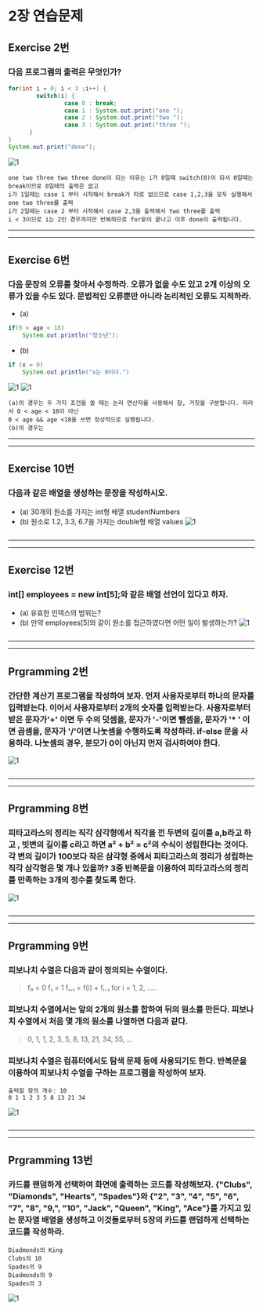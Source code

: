 # 2장 연습문제
## Exercise 2번
### 다음 프로그램의 출력은 무엇인가?
```java
for(int i = 0; i < 3 ;i++) {
		switch(i) {
				case 0 : break;
				case 1 : System.out.print("one ");
				case 2 : System.out.print("two ");
				case 3 : System.out.print("three ");
	  }
}
System.out.print("done");
```
![1](/img2/EX-2.JPG)
```
one two three two three done이 되는 이유는 i가 0일때 switch(0)이 되서 0일때는 break이므로 0일때의 출력은 없고
i가 1일때는 case 1 부터 시작해서 break가 따로 없으므로 case 1,2,3을 모두 실행해서 one two three를 출력
i가 2일때는 case 2 부터 시작해서 case 2,3을 출력해서 two three를 출력
i < 3이므로 i는 2인 경우까지만 반복하므로 for문이 끝나고 이후 done이 출력됩니다.
```

---
---
## Exercise 6번
### 다음 문장의 오류를 찾아서 수정하라. 오류가 없을 수도 있고 2개 이상의 오류가 있을 수도 있다. 문법적인 오류뿐만 아니라 논리적인 오류도 지적하라.
* (a)
```java
if(0 < age < 18)
	System.out.println("청소년");
```
* (b)
```java
if (x = 0)
	System.out.println("x는 0이다.")
```
![1](/img2/EX-6-a.JPG)
![1](/img2/EX-6-b.JPG)
```
(a)의 경우는 두 가지 조건을 쓸 때는 논리 연산자를 사용해서 참, 거짓을 구분합니다. 따라서 0 < age < 18이 아닌
0 < age && age <18을 쓰면 정상적으로 실행됩니다.
(b)의 경우는 
```
---
---
## Exercise 10번
### 다음과 같은 배열을 생성하는 문장을 작성하시오.
* (a) 30개의 원소를 가지는 int형 배열 studentNumbers
* (b) 원소로 1.2, 3.3, 6.7을 가지는 double형 배열 values
![1](/img2/EX-10.JPG)
```

```
---
---
## Exercise 12번
### int[] employees = new int[5];와 같은 배열 선언이 있다고 하자.
* (a) 유효한 인덱스의 범위는?
* (b) 만약 employees[5]와 같이 원소를 접근하였다면 어떤 일이 발생하는가?
![1](/img2/EX-12.JPG)
```

```
---
---
## Prgramming 2번
### 간단한 계산기 프로그램을 작성하여 보자. 먼저 사용자로부터 하나의 문자를 입력받는다. 이어서 사용자로부터 2개의 숫자를 입력받는다. 사용자로부터 받은 문자가'+' 이면 두 수의 덧셈을, 문자가 '-'이면 뺄셈을, 문자가 '* ' 이면 곱셈을, 문자가 '/'이면 나눗셈을 수행하도록 작성하라. if-else 문을 사용하라. 나눗셈의 경우, 분모가 0이 아닌지 먼저 검사하여야 한다.
![1](/img2/PG-2-n.JPG)
```

```
---
---
## Prgramming 8번
### 피타고라스의 정리는 직각 삼각형에서 직각을 낀 두변의 길이를 a,b라고 하고 , 빗변의 길이를 c라고 하면 a² +  b² = c²의 수식이 성립한다는 것이다. 각 변의 길이가 100보다 작은 삼각형 중에서 피타고라스의 정리가 성립하는 직각 삼각형은 몇 개나 있을까? 3중 반복문을 이용하여 피타고라스의 정리를 만족하는 3개의 정수를 찾도록 한다. 
![1](/img2/PG-8.JPG)
```

```
---
---
## Prgramming 9번
### 피보나치 수열은 다음과 같이 정의되는 수열이다.
> f₀ = 0
> f₁ = 1
> fᵢ₊₁ = f(i) + fᵢ₋₁ 	for i =  1, 2, .....
### 피보나치 수열에서는 앞의 2개의 원소를 합하여 뒤의 원소를 만든다. 피보나치 수열에서 처음 몇 개의 원소를 나열하면 다음과 같다.
> 0, 1, 1, 2, 3, 5, 8, 13, 21, 34, 55, ...
### 피보나치 수열은 컴퓨터에서도 탐색 문제 등에 사용되기도 한다. 반복문을 이용하여 피보나치 수열을 구하는 프로그램을 작성하여 보자.
```
출력할 항의 개수: 10
0 1 1 2 3 5 8 13 21 34
```
![1](/img2/PG-9.JPG)
```

```
---
---

## Prgramming 13번
### 카드를 랜덤하게 선택하여 화면에 출력하는 코드를 작성해보자. {"Clubs", "Diamonds", "Hearts", "Spades"}와 {"2", "3", "4", "5", "6", "7", "8", "9,", "10", "Jack", "Queen", "King", "Ace"}를 가지고 있는 문자열 배열을 생성하고 이것들로부터 5장의 카드를 랜덤하게 선택하는 코드를 작성하라.
```
Diadmonds의 King
Clubs의 10
Spades의 9
Diadmonds의 9
Spades의 3
```
![1](/img2/PG-13.JPG)
```

```









